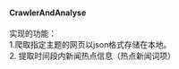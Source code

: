 #### CrawlerAndAnalyse
  
  实现的功能：  
             1.爬取指定主题的网页以json格式存储在本地。     
             2. 提取时间段内新闻热点信息（热点新闻词项）
         
